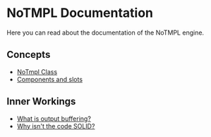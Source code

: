 # NoTMPL Documentation
Here you can read about the documentation of the NoTMPL engine.

## Concepts
 - [NoTmpl Class](./notmpl.md)
 - [Components and slots](./components.md)

## Inner Workings
 - [What is output buffering?](./ob.md)
 - [Why isn't the code SOLID?](./solid.md)